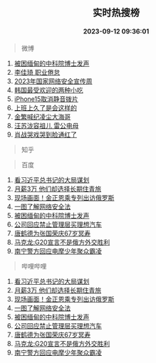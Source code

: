 <div align="center"><h2>实时热搜榜</h2><h4>2023-09-12 09:36:01</h4></div>

> 微博  

1. [被困缅甸的中科院博士发声](https://s.weibo.com/weibo?q=%23%E8%A2%AB%E5%9B%B0%E7%BC%85%E7%94%B8%E7%9A%84%E4%B8%AD%E7%A7%91%E9%99%A2%E5%8D%9A%E5%A3%AB%E5%8F%91%E5%A3%B0%23&t=31&band_rank=1&Refer=top)<br />
2. [李佳琦 职业倦怠](https://s.weibo.com/weibo?q=%E6%9D%8E%E4%BD%B3%E7%90%A6%20%E8%81%8C%E4%B8%9A%E5%80%A6%E6%80%A0&t=31&band_rank=2&Refer=top)<br />
3. [2023年国家网络安全宣传周](https://s.weibo.com/weibo?q=%232023%E5%B9%B4%E5%9B%BD%E5%AE%B6%E7%BD%91%E7%BB%9C%E5%AE%89%E5%85%A8%E5%AE%A3%E4%BC%A0%E5%91%A8%23&t=31&band_rank=3&Refer=top)<br />
4. [韩国最受欢迎的两种小吃](https://s.weibo.com/weibo?q=%23%E9%9F%A9%E5%9B%BD%E6%9C%80%E5%8F%97%E6%AC%A2%E8%BF%8E%E7%9A%84%E4%B8%A4%E7%A7%8D%E5%B0%8F%E5%90%83%23&t=31&band_rank=4&Refer=top)<br />
5. [iPhone15取消静音拨片](https://s.weibo.com/weibo?q=%23iPhone15%E5%8F%96%E6%B6%88%E9%9D%99%E9%9F%B3%E6%8B%A8%E7%89%87%23&t=31&band_rank=5&Refer=top)<br />
6. [上班上久了是会这样的](https://s.weibo.com/weibo?q=%E4%B8%8A%E7%8F%AD%E4%B8%8A%E4%B9%85%E4%BA%86%E6%98%AF%E4%BC%9A%E8%BF%99%E6%A0%B7%E7%9A%84&t=31&band_rank=6&Refer=top)<br />
7. [金繁喊纪凌尘大海哥](https://s.weibo.com/weibo?q=%23%E9%87%91%E7%B9%81%E5%96%8A%E7%BA%AA%E5%87%8C%E5%B0%98%E5%A4%A7%E6%B5%B7%E5%93%A5%23&t=31&band_rank=7&Refer=top)<br />
8. [汪苏泷容祖儿 雷公电母](https://s.weibo.com/weibo?q=%E6%B1%AA%E8%8B%8F%E6%B3%B7%E5%AE%B9%E7%A5%96%E5%84%BF%20%E9%9B%B7%E5%85%AC%E7%94%B5%E6%AF%8D&t=31&band_rank=8&Refer=top)<br />
9. [肖战哭戏哭到脸通红了](https://s.weibo.com/weibo?q=%23%E8%82%96%E6%88%98%E5%93%AD%E6%88%8F%E5%93%AD%E5%88%B0%E8%84%B8%E9%80%9A%E7%BA%A2%E4%BA%86%23&t=31&band_rank=9&Refer=top)<br />

> 知乎  


> 百度  

1. [看习近平总书记的大局谋划](https://www.baidu.com/s?wd=%E7%9C%8B%E4%B9%A0%E8%BF%91%E5%B9%B3%E6%80%BB%E4%B9%A6%E8%AE%B0%E7%9A%84%E5%A4%A7%E5%B1%80%E8%B0%8B%E5%88%92&sa=fyb_news&rsv_dl=fyb_news)<br />
2. [月薪3万 他们却选择长期住青旅](https://www.baidu.com/s?wd=%E6%9C%88%E8%96%AA3%E4%B8%87+%E4%BB%96%E4%BB%AC%E5%8D%B4%E9%80%89%E6%8B%A9%E9%95%BF%E6%9C%9F%E4%BD%8F%E9%9D%92%E6%97%85&sa=fyb_news&rsv_dl=fyb_news)<br />
3. [现场画面！金正恩乘专列出访俄罗斯](https://www.baidu.com/s?wd=%E7%8E%B0%E5%9C%BA%E7%94%BB%E9%9D%A2%EF%BC%81%E9%87%91%E6%AD%A3%E6%81%A9%E4%B9%98%E4%B8%93%E5%88%97%E5%87%BA%E8%AE%BF%E4%BF%84%E7%BD%97%E6%96%AF&sa=fyb_news&rsv_dl=fyb_news)<br />
4. [一图了解网络安全法](https://www.baidu.com/s?wd=%E4%B8%80%E5%9B%BE%E4%BA%86%E8%A7%A3%E7%BD%91%E7%BB%9C%E5%AE%89%E5%85%A8%E6%B3%95&sa=fyb_news&rsv_dl=fyb_news)<br />
5. [被困缅甸的中科院博士发声](https://www.baidu.com/s?wd=%E8%A2%AB%E5%9B%B0%E7%BC%85%E7%94%B8%E7%9A%84%E4%B8%AD%E7%A7%91%E9%99%A2%E5%8D%9A%E5%A3%AB%E5%8F%91%E5%A3%B0&sa=fyb_news&rsv_dl=fyb_news)<br />
6. [公司回应禁止管理层买理想汽车](https://www.baidu.com/s?wd=%E5%85%AC%E5%8F%B8%E5%9B%9E%E5%BA%94%E7%A6%81%E6%AD%A2%E7%AE%A1%E7%90%86%E5%B1%82%E4%B9%B0%E7%90%86%E6%83%B3%E6%B1%BD%E8%BD%A6&sa=fyb_news&rsv_dl=fyb_news)<br />
7. [唐鹤德为张国荣庆67岁冥寿](https://www.baidu.com/s?wd=%E5%94%90%E9%B9%A4%E5%BE%B7%E4%B8%BA%E5%BC%A0%E5%9B%BD%E8%8D%A3%E5%BA%8667%E5%B2%81%E5%86%A5%E5%AF%BF&sa=fyb_news&rsv_dl=fyb_news)<br />
8. [马克龙:G20宣言不是俄方外交胜利](https://www.baidu.com/s?wd=%E9%A9%AC%E5%85%8B%E9%BE%99%3AG20%E5%AE%A3%E8%A8%80%E4%B8%8D%E6%98%AF%E4%BF%84%E6%96%B9%E5%A4%96%E4%BA%A4%E8%83%9C%E5%88%A9&sa=fyb_news&rsv_dl=fyb_news)<br />
9. [南宁警方回应电摩少年聚众霸凌](https://www.baidu.com/s?wd=%E5%8D%97%E5%AE%81%E8%AD%A6%E6%96%B9%E5%9B%9E%E5%BA%94%E7%94%B5%E6%91%A9%E5%B0%91%E5%B9%B4%E8%81%9A%E4%BC%97%E9%9C%B8%E5%87%8C&sa=fyb_news&rsv_dl=fyb_news)<br />

> 哔哩哔哩  

1. [看习近平总书记的大局谋划](https://www.baidu.com/s?wd=%E7%9C%8B%E4%B9%A0%E8%BF%91%E5%B9%B3%E6%80%BB%E4%B9%A6%E8%AE%B0%E7%9A%84%E5%A4%A7%E5%B1%80%E8%B0%8B%E5%88%92&sa=fyb_news&rsv_dl=fyb_news)<br />
2. [月薪3万 他们却选择长期住青旅](https://www.baidu.com/s?wd=%E6%9C%88%E8%96%AA3%E4%B8%87+%E4%BB%96%E4%BB%AC%E5%8D%B4%E9%80%89%E6%8B%A9%E9%95%BF%E6%9C%9F%E4%BD%8F%E9%9D%92%E6%97%85&sa=fyb_news&rsv_dl=fyb_news)<br />
3. [现场画面！金正恩乘专列出访俄罗斯](https://www.baidu.com/s?wd=%E7%8E%B0%E5%9C%BA%E7%94%BB%E9%9D%A2%EF%BC%81%E9%87%91%E6%AD%A3%E6%81%A9%E4%B9%98%E4%B8%93%E5%88%97%E5%87%BA%E8%AE%BF%E4%BF%84%E7%BD%97%E6%96%AF&sa=fyb_news&rsv_dl=fyb_news)<br />
4. [一图了解网络安全法](https://www.baidu.com/s?wd=%E4%B8%80%E5%9B%BE%E4%BA%86%E8%A7%A3%E7%BD%91%E7%BB%9C%E5%AE%89%E5%85%A8%E6%B3%95&sa=fyb_news&rsv_dl=fyb_news)<br />
5. [被困缅甸的中科院博士发声](https://www.baidu.com/s?wd=%E8%A2%AB%E5%9B%B0%E7%BC%85%E7%94%B8%E7%9A%84%E4%B8%AD%E7%A7%91%E9%99%A2%E5%8D%9A%E5%A3%AB%E5%8F%91%E5%A3%B0&sa=fyb_news&rsv_dl=fyb_news)<br />
6. [公司回应禁止管理层买理想汽车](https://www.baidu.com/s?wd=%E5%85%AC%E5%8F%B8%E5%9B%9E%E5%BA%94%E7%A6%81%E6%AD%A2%E7%AE%A1%E7%90%86%E5%B1%82%E4%B9%B0%E7%90%86%E6%83%B3%E6%B1%BD%E8%BD%A6&sa=fyb_news&rsv_dl=fyb_news)<br />
7. [唐鹤德为张国荣庆67岁冥寿](https://www.baidu.com/s?wd=%E5%94%90%E9%B9%A4%E5%BE%B7%E4%B8%BA%E5%BC%A0%E5%9B%BD%E8%8D%A3%E5%BA%8667%E5%B2%81%E5%86%A5%E5%AF%BF&sa=fyb_news&rsv_dl=fyb_news)<br />
8. [马克龙:G20宣言不是俄方外交胜利](https://www.baidu.com/s?wd=%E9%A9%AC%E5%85%8B%E9%BE%99%3AG20%E5%AE%A3%E8%A8%80%E4%B8%8D%E6%98%AF%E4%BF%84%E6%96%B9%E5%A4%96%E4%BA%A4%E8%83%9C%E5%88%A9&sa=fyb_news&rsv_dl=fyb_news)<br />
9. [南宁警方回应电摩少年聚众霸凌](https://www.baidu.com/s?wd=%E5%8D%97%E5%AE%81%E8%AD%A6%E6%96%B9%E5%9B%9E%E5%BA%94%E7%94%B5%E6%91%A9%E5%B0%91%E5%B9%B4%E8%81%9A%E4%BC%97%E9%9C%B8%E5%87%8C&sa=fyb_news&rsv_dl=fyb_news)<br />
